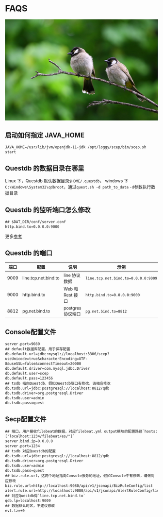 # FAQS

<img src="./pexels-daniyal-ghanavati-110812.jpg" class="cover"/>

## 启动如何指定 JAVA_HOME

```
JAVA_HOME=/usr/lib/jvm/openjdk-11-jdk /opt/loggy/scep/bin/scep.sh start
```

## Questdb 的数据目录在哪里

Linux 下，Questdb 默认数据目录`$HOME/.questdb`， windows 下`C:\Windows\System32\qdbroot`，通过`quest.sh -d path_to_data` `-d`参数执行数据目录

## Questdb 的监听端口怎么修改

```
## $DAT_DIR/conf/server.conf
http.bind.to=0.0.0.0:9000
```

更多[参考](https://questdb.io/docs/configuration/)

## Questdb 的端口

| 端口 | 配置                 | 说明              | 示例                                |
| ---- | -------------------- | ----------------- | ----------------------------------- |
| 9009 | line.tcp.net.bind.to | line 协议数据     | `line.tcp.net.bind.to=0.0.0.0:9009` |
| 9000 | http.bind.to         | Web 和 Rest 接口  | `http.bind.to=0.0.0.0:9000`         |
| 8812 | pg.net.bind.to       | postgres 协议端口 | `pg.net.bind.to=8812`               |


## Console配置文件

```
server.port=9080
## default数据库配置，用于保存配置
db.default.url=jdbc:mysql://localhost:3306/scep?useUnicode=true&characterEncoding=UTF-8&useSSL=false&connectTimeout=20000
db.default.driver=com.mysql.jdbc.Driver
db.default.user=scep
db.default.pass=123456
## tsdb 指向Questdb，假如Questdb端口有修改，请相应修改
db.tsdb.url=jdbc:postgresql://localhost:8812/qdb
db.tsdb.driver=org.postgresql.Driver
db.tsdb.user=admin
db.tsdb.pass=quest
```


## Secp配置文件
```
## 端口，用户接收filebeat的数据，对应filebeat.yml output模块的配置路径`hosts: ["localhost:1234/filebeat/es/"]`
server.bind.ip=0.0.0.0
server.port=1234
## tsdb 对应Questdb的配置
db.tsdb.url=jdbc:postgresql://localhost:8812/qdb
db.tsdb.driver=org.postgresql.Driver
db.tsdb.user=admin
db.tsdb.pass=quest
## biz.rule.url，这两个地址指向Console服务的地址，假如Console中有修改，请做对应修改
biz.rule.url=http://localhost:9080/api/v1/jsonapi/BizRuleConfig/list
alert.rule.url=http://localhost:9080/api/v1/jsonapi/AlertRuleConfig/list
## 对应Questdb得`line.tcp.net.bind.to`
qdb.lp=localhost:9009
## 数据默认时区，不建议修改
evt.tz=+0
```